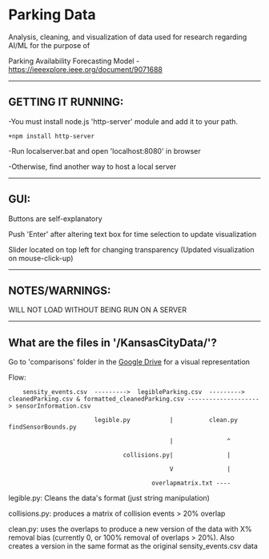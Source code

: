 # Parking Data
Analysis, cleaning, and visualization of data used for research regarding AI/ML for the purpose of  

Parking Availability Forecasting Model - https://ieeexplore.ieee.org/document/9071688

---------------------------------------------------------------------------------------------------

##  **GETTING IT RUNNING:**

-You must install node.js 'http-server' module and add it to your path.

	+npm install http-server

-Run localserver.bat and open 'localhost:8080' in browser

-Otherwise, find another way to host a local server

---------------------------------------------------------------------------------------------------

##  **GUI:**

Buttons are self-explanatory

Push 'Enter' after altering text box for time selection to update visualization

Slider located on top left for changing transparency (Updated visualization on mouse-click-up)

---------------------------------------------------------------------------------------------------

##  **NOTES/WARNINGS:**

WILL NOT LOAD WITHOUT BEING RUN ON A SERVER

---------------------------------------------------------------------------------------------------

## **What are the files in '/KansasCityData/'?**

Go to 'comparisons' folder in the [Google Drive](https://drive.google.com/open?id=1l5e0cedqhZ6vFgRs59fUuYP5gJd62d8m) for a visual representation



Flow:

        sensity_events.csv  --------->  legibleParking.csv  --------->  cleanedParking.csv & formatted_cleanedParking.csv --------------------> sensorInformation.csv

                            legible.py           |          clean.py                                                       findSensorBounds.py

                                                 |               ^

                                    collisions.py|               |

                                                 V               |

                                            overlapmatrix.txt ----



legible.py: Cleans the data's format (just string manipulation)

collisions.py: produces a matrix of collision events > 20% overlap

clean.py: uses the overlaps to produce a new version of the data with X% removal bias (currently 0, or 100% removal of overlaps > 20%).
		Also creates a version in the same format as the original sensity_events.csv data
